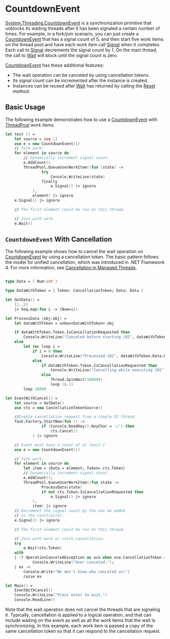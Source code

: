 # CountdownEvent

[System.Threading.CountdownEvent](https://learn.microsoft.com/en-us/dotnet/api/system.threading.countdownevent) is a synchronization primitive that unblocks its waiting threads after it has been signaled a certain number of times. For example, in a fork/join scenario, you can just create a [CountdownEvent](https://learn.microsoft.com/en-us/dotnet/api/system.threading.countdownevent) that has a signal count of 5, and then start five work items on the thread pool and have each work item call [Signal](https://learn.microsoft.com/en-us/dotnet/api/system.threading.countdownevent.signal) when it completes. Each call to [Signal](https://learn.microsoft.com/en-us/dotnet/api/system.threading.countdownevent.signal) decrements the signal count by 1. On the main thread, the call to [Wait](https://learn.microsoft.com/en-us/dotnet/api/system.threading.countdownevent.wait) will block until the signal count is zero.

[CountdownEvent](https://learn.microsoft.com/en-us/dotnet/api/system.threading.countdownevent) has these additional features:

- The wait operation can be canceled by using cancellation tokens.
- Its signal count can be incremented after the instance is created.
- Instances can be reused after [Wait](https://learn.microsoft.com/en-us/dotnet/api/system.threading.countdownevent.wait) has returned by calling the [Reset](https://learn.microsoft.com/en-us/dotnet/api/system.threading.countdownevent.reset) method.

## Basic Usage

The following example demonstrates how to use a [CountdownEvent](https://learn.microsoft.com/en-us/dotnet/api/system.threading.countdownevent) with [ThreadPool](https://learn.microsoft.com/en-us/dotnet/api/system.threading.threadpool) work items.

```fsharp
let test () =
    let source = seq []
    use e = new CountdownEvent(1)
    // fork work:
    for element in source do
        // Dynamically increment signal count.
        e.AddCount()
        ThreadPool.QueueUserWorkItem((fun (state) ->
                try
                    Console.WriteLine(state)
                finally
                    e.Signal() |> ignore
            ),
            element) |> ignore
    e.Signal() |> ignore

    // The first element could be run on this thread.

    // Join with work.
    e.Wait()
```

## `CountdownEvent` With Cancellation

The following example shows how to cancel the wait operation on [CountdownEvent](https://learn.microsoft.com/en-us/dotnet/api/system.threading.countdownevent) by using a cancellation token. The basic pattern follows the model for unified cancellation, which was introduced in .NET Framework 4. For more information, see [Cancellation in Managed Threads](https://learn.microsoft.com/en-us/dotnet/standard/threading/cancellation-in-managed-threads).

```fsharp

type Data = { Num:int }

type DataWithToken = { Token: CancellationToken; Data: Data }

let GetData() =
    [1..5]
    |> Seq.map(fun i -> {Num=i})

let ProcessData (obj:obj) =
    let dataWithToken = unbox<DataWithToken> obj

    if dataWithToken.Token.IsCancellationRequested then
        Console.WriteLine("Canceled before starting {0}", dataWithToken.Data.Num)
    else 
        let rec loop i =
            if i = 0 then
                Console.WriteLine("Processed {0}", dataWithToken.Data.Num)
            else
                if dataWithToken.Token.IsCancellationRequested then
                    Console.WriteLine("Cancelling while executing {0}", dataWithToken.Data.Num)
                else
                    Thread.SpinWait(100000)
                    loop (i-1)
        loop 10000

let EventWithCancel() =
    let source = GetData()
    use cts = new CancellationTokenSource()

    //Enable cancellation request from a simple UI thread.
    Task.Factory.StartNew(fun () ->
                if (Console.ReadKey().KeyChar = 'c') then
                    cts.Cancel()
            ) |> ignore

    // Event must have a count of at least 1
    use e = new CountdownEvent(1)

    // fork work:
    for element in source do
        let item = {Data = element; Token= cts.Token}
        // Dynamically increment signal count.
        e.AddCount();
        ThreadPool.QueueUserWorkItem((fun state ->
                ProcessData(state)
                if not cts.Token.IsCancellationRequested then
                    e.Signal() |> ignore
            ),
            item) |> ignore
    // Decrement the signal count by the one we added
    // in the constructor.
    e.Signal() |> ignore

    // The first element could be run on this thread.

    // Join with work or catch cancellation.
    try
        e.Wait(cts.Token)
    with 
    | :? OperationCanceledException as oce when oce.CancellationToken = cts.Token ->
            Console.WriteLine("User canceled.");
    | ex -> 
        Console.Write("We don't know who canceled us!")
        raise ex

let Main() =
    EventWithCancel()
    Console.WriteLine("Press enter to exit.")
    Console.ReadLine()
```

Note that the wait operation does not cancel the threads that are signaling it. Typically, cancellation is applied to a logical operation, and that can include waiting on the event as well as all the work items that the wait is synchronizing. In this example, each work item is passed a copy of the same cancellation token so that it can respond to the cancellation request.